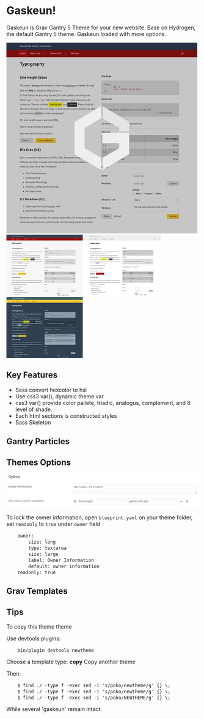 # Gaskeun!

Gaskeun is Grav Gantry 5 Theme for your new website. Base on Hydrogen, the default Gantry 5 theme.
Gaskeun loaded with more options.

<div class='fit'>
<img src='thumbnail.jpg' alt='Gasken!'>
</div>

<div class='images'>
<img src='admin/preset/default.png' height='160'>
<img src='admin/preset/nocolor.png' height='160'>
<img src='admin/preset/slate.png' height='160'>
</div>

## Key Features

* Sass convert hexcolor to hsl
* Use css3 var(), dynamic theme var
* css3 var() provide color pallete, triadic, analogus, complement, and 8 level of shade.
* Each html sections is constructed styles
* Sass Skeleton 

## Gantry Particles 

## Themes Options

<img src='admin/bucket/theme-options.png'>

To lock the owner information, open `blueprint.yaml` on your theme folder, set `readonly` to `true` under `owner` field

```
    owner:
        size: long
        type: textarea
        size: large
        label: Owner Information 
        default: owner information
	readonly: true
```

## Grav Templates

## Tips

To copy this theme theme

Use devtools plugins:

```
	bin/plugin devtools newtheme
```

Choose a template type: **copy** Copy another theme
 
Then:
 
```
	$ find ./ -type f -exec sed -i 's/poko/newtheme/g' {} \;
	$ find ./ -type f -exec sed -i 's/poko/newtheme/g' {} \;
	$ find ./ -type f -exec sed -i 's/poko/NEWTHEME/g' {} \;
```

While several 'gaskeun' remain intact.
